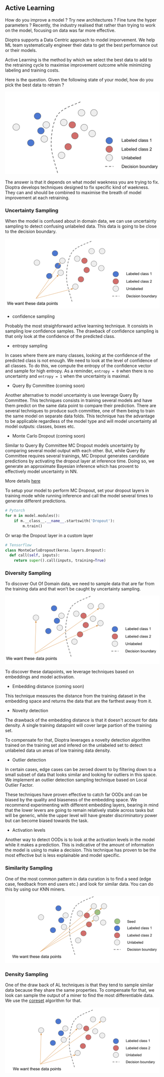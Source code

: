 ## Active Learning

How do you improve a model ? Try new architectures ? Fine tune the hyper parameters ?
Recently, the industry realised that rather than trying to work on the model, focusing on data was far more effective.

Dioptra supports a Data Centric approach to model imporvement.
We help ML team systematically engineer their data to get the best performance out or their models.

Active Learning is the method by which we select the best data to add to the retraining cycle to maximise improvement outcome while minimizing labeling and training costs.

Here is the question. Given the following state of your model, how do you pick the best data to retrain ?

![Raw Diagram](./imgs/diagram-raw.png)

The answer is that it depends on what model waekness you are trying to fix.
Dioptra develops techniques designed to fix specific kind of waekness.
They can and should be combined to maximise the breath of model improvement at each retraining.

### Uncertainty Sampling

When the model is confused about in domain data, we can use uncertainty sampling to detect confusing unlabeled data.
This data is going to be close to the decision boundary.

![Raw Diagram](./imgs/diagram-uncertainty.png)

- confidence sampling

Probably the most straighforward active learning technique. It consists in sampling low confidence samples.
The drawback of confidence sampling is that only look at the confidence of the predicted class.

- entropy sampling

In cases where there are many classes, looking at the confidence of the predicted class is not enough.
We need to look at the level of confidence of all classes.
To do this, we compute the entropy of the confidence vector and sample for high entropy.
As a reminder, `entropy = 0` when there is no uncertainty and `entropy = 1` when the uncertainty is maximal.

- Query By Committee (coming soon)

Another alternative to model uncertainty is use leverage Query By Committee.
This techniques consists in training several models and have them predict on the same data point to compare their prediction.
There are several techniques to produce such committee, one of them being to train the same model on separate data folds.
This technique has the advantage to be applicable regardless of the model type and will model uncertainty all model outputs: classes, boxes etc.

- Monte Carlo Dropout (coming soon)

Similar to Query By Committee MC Dropout models uncertainty by comparing several model output with each other.
But, while Query By Committee requires several trainings, MC Dropout generates candidate predictions by activating the dropout layer at inference time. Doing so, we generate an approximate Bayesian inference which has provent to effectively model uncertainty in NN.

More details [here](https://arxiv.org/abs/1506.02142)

To setup your model to perform MC Dropout, set your dropout layers in training mode while running inference and call the model several times to generate different predictions.

```python
# Pytorch
for m in model.modules():
    if m.__class__.__name__.startswith('Dropout'):
        m.train()
```

Or wrap the Dropout layer in a custom layer

```python
# Tensorflow
class MonteCarloDropout(keras.layers.Dropout):
  def call(self, inputs):
    return super().call(inputs, training=True)
```

### Diversity Sampling

To discover Out Of Domain data, we need to sample data that are far from the training data and that won't be caught by uncertainty sampling.

![Raw Diagram](./imgs/diagram-diversity.png)

To discover these datapoints, we leverage techniques based on embeddings and model activation.

- Embedding distance (coming soon)

This technique measures the distance from the training dataset in the embedding space and returns the data that are the farthest away from it.

- Novelty detection

The drawback of the embedding distance is that it doesn't account for data density. A single training datapoint will cover large partion of the training set.

To compensate for that, Dioptra leverages a novelty detection algorithm trained on the training set and infered on the unlabeled set to detect unlabeled data un areas of low training data density.

- Outlier detection

In certain cases, edge cases can be zeroed downt to by filtering down to a small subset of data that looks similar and looking for outliers in this space. We implement an outlier detection sampling technique based on Local Outlier Factor.

These techniques have proven effective to catch far OODs and can be biased by the quality and biaseness of the embedding space.
We recommend experimenting with different embedding layers, bearing in mind that the lower levers are going to remain relatively stable across tasks but will be generic, while the upper level will have greater discriminatory power but can become biased towards the task.

- Activation levels

Another way to detect OODs is to look at the activation levels in the model while it makes a prediction.
This is indicative of the amount of information the model is using to make a decision.
This technique has proven to be the most effective but is less explainable and model specific.

### Similarity Sampling

One of the most common pattern in data curation is to find a seed (edge case, feedback from end users etc.) and look for similar data.
You can do this by using our KNN miners.

![Raw Diagram](./imgs/diagram-similarity.png)

### Density Sampling

One of the draw back of AL techniques is that they tend to sample similar data because they share the same properties.
To compensate for that, we look can sample the output of a miner to find the most differentiable data.
We use the [coreset](https://arxiv.org/abs/1708.00489) algorithm for that.

![Raw Diagram](./imgs/diagram-density.png)
